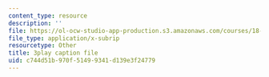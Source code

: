 ```yaml
---
content_type: resource
description: ''
file: https://ol-ocw-studio-app-production.s3.amazonaws.com/courses/18-650-statistics-for-applications-fall-2016/c744d51b970f51499341d139e3f24779_0Va2dOLqUfM.vtt
file_type: application/x-subrip
resourcetype: Other
title: 3play caption file
uid: c744d51b-970f-5149-9341-d139e3f24779
---
```

